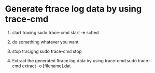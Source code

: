 # Generate ftrace log data by using trace-cmd

1. start tracing
    sudo trace-cmd start -e sched 

2. do something whatever you want

3. stop tracigng
    sudo trace-cmd stop 

4. Extract the generated ftrace log data by using trace-cmd 
    sudo trace-cmd extract -o [filename].dat 